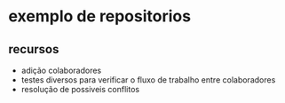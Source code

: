# exemplo de repositorios

## recursos

- adição colaboradores
- testes diversos para verificar o fluxo de trabalho entre colaboradores
- resolução de possiveis conflitos